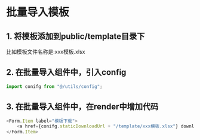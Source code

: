 # 批量导入模板

## 1. 将模板添加到public/template目录下
比如模板文件名称是:xxx模板.xlsx

## 2. 在批量导入组件中，引入config
```javascript
import conifg from "@/utils/config";
```

## 3. 在批量导入组件中，在render中增加代码
```javascript
<Form.Item label="模板下载">
    <a href={conifg.staticDownloadUrl + "/template/xxx模板.xlsx"} download={"xxx模板.xlsx"}>xxx模板.xlsx</a>
</Form.Item>
```
